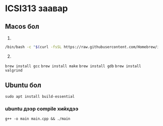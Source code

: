 # ICSI313 заавар

## Macos бол

1. 

```bash
/bin/bash -c "$(curl -fsSL https://raw.githubusercontent.com/Homebrew/install/HEAD/install.sh)"
```
2.
`brew install gcc`
`brew install make`
`brew install gdb`
`brew install valgrind`

## Ubuntu бол
`sudo apt install build-essential`

### ubuntu дээр compile хийхдээ

`g++ -o main main.cpp && ./main`
